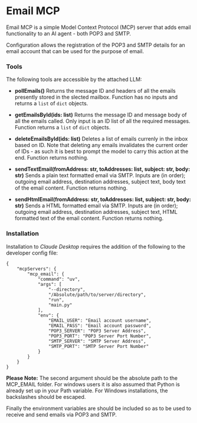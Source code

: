 # Email MCP

Email MCP is a simple Model Context Protocol (MCP) server that adds email functionality to an AI agent - both POP3 and SMTP.

Configuration allows the registration of the POP3 and SMTP details for an email account that can be used for the purpose of email.

### Tools

The following tools are accessible by the attached LLM:

* **pollEmails()** Returns the message ID and headers of all the emails presently stored in the slected mailbox. Function has no inputs and returns a `list` of `dict` objects.

* **getEmailsById(ids: list)** Returns the message ID and message body of all the emails called. Only input is an ID list of all the required messages. Function returns a `list` of `dict` objects.

* **deleteEmailsById(ids: list)** Deletes a list of emails currenly in the inbox based on ID. Note that deleting any emails invalidates the current order of IDs - as such it is best to prompt the model to carry this action at the end. Function returns nothing.

* **sendTextEmail(fromAddress: str, toAddresses: list, subject: str, body: str)** Sends a plain text formatted email via SMTP. Inputs are (in order); outgoing email address, destination addresses, subject text, body text of the email content. Function returns nothing.

* **sendHtmlEmail(fromAddress: str, toAddresses: list, subject: str, body: str)** Sends a HTML formatted email via SMTP. Inputs are (in order); outgoing email address, destination addresses, subject text, HTML formatted text of the email content. Function returns nothing.

### Installation

Installation to _Claude Desktop_ requires the addition of the following to the developer config file:
```
{
    "mcpServers": {
        "mcp_email": {
            "command": "uv",
            "args": [
                "--directory",
                "/Absolute/path/to/server/directory",
                "run",
                "main.py"
            ],
            "env": {
                "EMAIL_USER": "Email account username",
                "EMAIL_PASS": "Email account password",
                "POP3_SERVER": "POP3 Server Address",
                "POP3_PORT": "POP3 Server Port Number",
                "SMTP_SERVER": "SMTP Server Address",
                "SMTP_PORT": "SMTP Server Port Number"
            }
        }
    }
}
```
**Please Note:** The second argument should be the absolute path to the MCP_EMAIL folder. For windows users it is also assumed that Python is already set up in your Path variable. For Windows installations, the backslashes should be escaped.

Finally the environment variables are should be included so as to be used to receive and send emails via POP3 and SMTP.